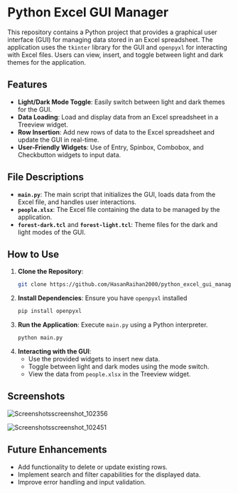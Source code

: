 # Python Excel GUI Manager

This repository contains a Python project that provides a graphical user interface (GUI) for managing data stored in an Excel spreadsheet. The application uses the `tkinter` library for the GUI and `openpyxl` for interacting with Excel files. Users can view, insert, and toggle between light and dark themes for the application.

## Features
- **Light/Dark Mode Toggle**: Easily switch between light and dark themes for the GUI.
- **Data Loading**: Load and display data from an Excel spreadsheet in a Treeview widget.
- **Row Insertion**: Add new rows of data to the Excel spreadsheet and update the GUI in real-time.
- **User-Friendly Widgets**: Use of Entry, Spinbox, Combobox, and Checkbutton widgets to input data.

## File Descriptions
- **`main.py`**: The main script that initializes the GUI, loads data from the Excel file, and handles user interactions.
- **`people.xlsx`**: The Excel file containing the data to be managed by the application.
- **`forest-dark.tcl`** and **`forest-light.tcl`**: Theme files for the dark and light modes of the GUI.

## How to Use
1. **Clone the Repository**:
    ```sh
    git clone https://github.com/HasanRaihan2000/python_excel_gui_manager.git
    ```
2. **Install Dependencies**: Ensure you have `openpyxl` installed
    ```sh
    pip install openpyxl
    ```
3. **Run the Application**: Execute `main.py` using a Python interpreter.
    ```sh
    python main.py
    ```
4. **Interacting with the GUI**: 
   - Use the provided widgets to insert new data.
   - Toggle between light and dark modes using the mode switch.
   - View the data from `people.xlsx` in the Treeview widget.

## Screenshots

![Screenshotsscreenshot_102356](https://github.com/user-attachments/assets/8f9516c3-a5ee-49b3-b7fa-ecac6da7a19b)

![Screenshotsscreenshot_102451](https://github.com/user-attachments/assets/b310d6f5-a94a-457d-92fe-86162bde11e3)


## Future Enhancements
- Add functionality to delete or update existing rows.
- Implement search and filter capabilities for the displayed data.
- Improve error handling and input validation.

